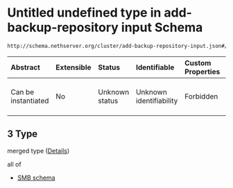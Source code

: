 # Untitled undefined type in add-backup-repository input Schema

```txt
http://schema.nethserver.org/cluster/add-backup-repository-input.json#/anyOf/3
```



| Abstract            | Extensible | Status         | Identifiable            | Custom Properties | Additional Properties | Access Restrictions | Defined In                                                                                            |
| :------------------ | :--------- | :------------- | :---------------------- | :---------------- | :-------------------- | :------------------ | :---------------------------------------------------------------------------------------------------- |
| Can be instantiated | No         | Unknown status | Unknown identifiability | Forbidden         | Allowed               | none                | [add-backup-repository-input.json\*](cluster/add-backup-repository-input.json "open original schema") |

## 3 Type

merged type ([Details](add-backup-repository-input-anyof-3.md))

all of

* [SMB schema](add-backup-repository-input-anyof-3-allof-smb-schema.md "check type definition")
